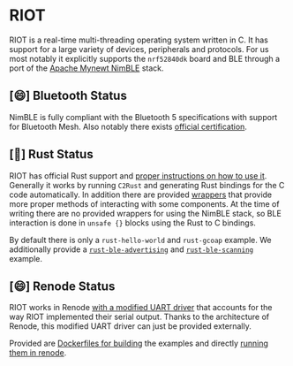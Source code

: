 # RIOT

RIOT is a real-time multi-threading operating system written in C.
It has support for a large variety of devices, peripherals and protocols.
For us most notably it explicitly supports the `nrf52840dk` board and BLE through a port of the [Apache Mynewt NimBLE](https://mynewt.apache.org/latest/network/) stack.

## [😄] Bluetooth Status

NimBLE is fully compliant with the Bluetooth 5 specifications with support for Bluetooth Mesh.
Also notably there exists [official certification](https://cwiki.apache.org/confluence/display/MYNEWT/RN-NimBLE-1.1.0).

## [🙂] Rust Status

RIOT has official Rust support and [proper instructions on how to use it](https://doc.riot-os.org/using-rust.html).
Generally it works by running `C2Rust` and generating Rust bindings for the C code automatically.
In addition there are provided [wrappers](https://github.com/RIOT-OS/rust-riot-wrappers) that provide more proper methods of interacting with some components.
At the time of writing there are no provided wrappers for using the NimBLE stack, so BLE interaction is done in `unsafe {}` blocks using the Rust to C bindings.

By default there is only a `rust-hello-world` and `rust-gcoap` example. We additionally provide a [`rust-ble-advertising`](examples.html#ble-advertising) and [`rust-ble-scanning`](examples.html#ble-scanning) example.

## [😄] Renode Status

RIOT works in Renode [with a modified UART driver](build.html#notes-on-renode) that accounts for the way RIOT implemented their serial output.
Thanks to the architecture of Renode, this modified UART driver can just be provided externally.

Provided are [Dockerfiles for building](build.html#build-with-docker) the examples and directly [running them in renode](build.html#run-on-renode).